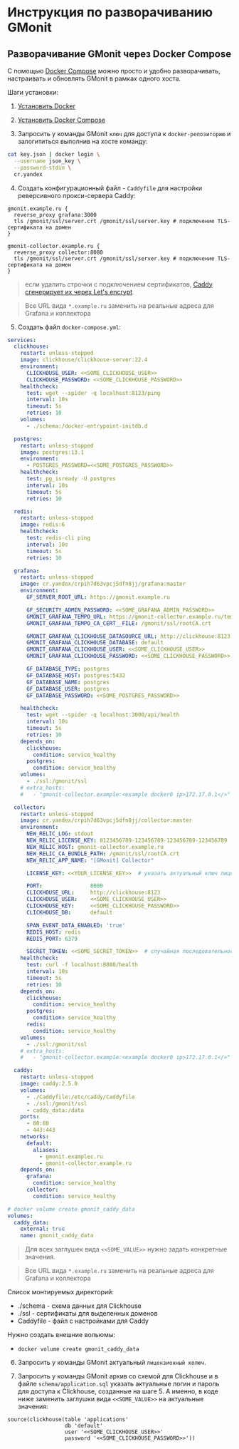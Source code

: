 # Инструкция по разворачиванию GMonit

## Разворачивание GMonit через Docker Compose
С помощью [Docker Compose](https://docs.docker.com/compose/) можно просто и удобно разворачивать, настраивать и обновлять GMonit в рамках одного хоста.

Шаги установки:

1. [Установить Docker](https://docs.docker.com/engine/install/)

2. [Установить Docker Compose](https://docs.docker.com/compose/install/)

3. Запросить у команды GMonit `ключ` для доступа к `docker-репозиторию` и залогититься выполнив на хосте команду:

```bash
cat key.json | docker login \
  --username json_key \
  --password-stdin \
  cr.yandex
```

4. Создать конфигурационный файл - `Caddyfile` для настройки реверсивного прокси-сервера Caddy:

```
gmonit.example.ru {
  reverse_proxy grafana:3000
  tls /gmonit/ssl/server.crt /gmonit/ssl/server.key # подключение TLS-сертификата на домен
}

gmonit-collector.example.ru {
  reverse_proxy collector:8080
  tls /gmonit/ssl/server.crt /gmonit/ssl/server.key # подключение TLS-сертификата на домен
}
```

> если удалить строчки с подключением сертификатов, [Caddy сгенерирует их черех Let's encrypt](https://caddyserver.com/docs/automatic-https).

>Все URL вида `*.example.ru` заменить на реальные адреса для Grafana и коллектора

5. Создать файл `docker-compose.yml`:

```yaml
services:
  clickhouse:
    restart: unless-stopped
    image: clickhouse/clickhouse-server:22.4
    environment:
      CLICKHOUSE_USER: <<SOME_CLICKHOUSE_USER>>
      CLICKHOUSE_PASSWORD: <<SOME_CLICKHOUSE_PASSWORD>>
    healthcheck:
      test: wget --spider -q localhost:8123/ping
      interval: 10s
      timeout: 5s
      retries: 10
    volumes:
      - ./schema:/docker-entrypoint-initdb.d

  postgres:
    restart: unless-stopped
    image: postgres:13.1
    environment:
      - POSTGRES_PASSWORD=<<SOME_POSTGRES_PASSWORD>>
    healthcheck:
      test: pg_isready -U postgres
      interval: 10s
      timeout: 5s
      retries: 10

  redis:
    restart: unless-stopped
    image: redis:6
    healthcheck:
      test: redis-cli ping
      interval: 10s
      timeout: 5s
      retries: 10

  grafana:
    restart: unless-stopped
    image: cr.yandex/crpih7d63vpcj5dfn8jj/grafana:master
    environment:
      GF_SERVER_ROOT_URL: https://gmonit.example.ru

      GF_SECURITY_ADMIN_PASSWORD: <<SOME_GRAFANA_ADMIN_PASSWORD>>
      GMONIT_GRAFANA_TEMPO_URL: https://gmonit-collector.example.ru/tempo
      GMONIT_GRAFANA_TEMPO_CA_CERT__FILE: /gmonit/ssl/rootCA.crt

      GMONIT_GRAFANA_CLICKHOUSE_DATASOURCE_URL: http://clickhouse:8123
      GMONIT_GRAFANA_CLICKHOUSE_DATABASE: default
      GMONIT_GRAFANA_CLICKHOUSE_USER: <<SOME_CLICKHOUSE_USER>>
      GMONIT_GRAFANA_CLICKHOUSE_PASSWORD: <<SOME_CLICKHOUSE_PASSWORD>>

      GF_DATABASE_TYPE: postgres
      GF_DATABASE_HOST: postgres:5432
      GF_DATABASE_NAME: postgres
      GF_DATABASE_USER: postgres
      GF_DATABASE_PASSWORD: <<SOME_POSTGRES_PASSWORD>>

    healthcheck:
      test: wget --spider -q localhost:3000/api/health
      interval: 10s
      timeout: 5s
      retries: 10
    depends_on:
      clickhouse:
        condition: service_healthy
      postgres:
        condition: service_healthy
    volumes:
      - ./ssl:/gmonit/ssl
    # extra_hosts:
    #   - "gmonit-collector.example:<example docker0 ip>172.17.0.1</>"

  collector:
    restart: unless-stopped
    image: cr.yandex/crpih7d63vpcj5dfn8jj/collector:master
    environment:
      NEW_RELIC_LOG: stdout
      NEW_RELIC_LICENSE_KEY: 0123456789-123456789-123456789-123456789
      NEW_RELIC_HOST: gmonit-collector.example.ru
      NEW_RELIC_CA_BUNDLE_PATH: /gmonit/ssl/rootCA.crt
      NEW_RELIC_APP_NAME: "[GMonit] Collector"

      LICENSE_KEY: <<YOUR_LICENSE_KEY>>  # указать актуальный ключ лицензии GMonit

      PORT:               8080
      CLICKHOUSE_URL:     http://clickhouse:8123
      CLICKHOUSE_USER:    <<SOME_CLICKHOUSE_USER>>
      CLICKHOUSE_KEY:     <<SOME_CLICKHOUSE_PASSWORD>>
      CLICKHOUSE_DB:      default

      SPAN_EVENT_DATA_ENABLED: 'true'
      REDIS_HOST: redis
      REDIS_PORT: 6379

      SECRET_TOKEN: <<SOME_SECRET_TOKEN>>  # случайная последовательность из 128 символов (цифры и латинские буквы)
    healthcheck:
      test: curl -f localhost:8080/health
      interval: 10s
      timeout: 5s
      retries: 10
    depends_on:
      clickhouse:
        condition: service_healthy
      postgres:
        condition: service_healthy
      redis:
        condition: service_healthy
    volumes:
      - ./ssl:/gmonit/ssl
    # extra_hosts:
    #   - "gmonit-collector.example:<example docker0 ip>172.17.0.1</>"

  caddy:
    restart: unless-stopped
    image: caddy:2.5.0
    volumes:
      - ./Caddyfile:/etc/caddy/Caddyfile
      - ./ssl:/gmonit/ssl
      - caddy_data:/data
    ports:
      - 80:80
      - 443:443
    networks:
      default:
        aliases:
          - gmonit.exampleс.ru
          - gmonit-collector.example.ru
    depends_on:
      grafana:
        condition: service_healthy
      collector:
        condition: service_healthy

# docker volume create gmonit_caddy_data
volumes:
  caddy_data:
    external: true
    name: gmonit_caddy_data
```

>Для всех заглушек вида `<<SOME_VALUE>>` нужно задать конкретные значения.

>Все URL вида `*.example.ru` заменить на реальные адреса для Grafana и коллектора

Список монтируемых директорий:

- ./schema - схема данных для Clickhouse
- ./ssl - сертификаты для выделенных доменов
- Caddyfile - файл с настройками для Caddy

Нужно создать внешние вольюмы:

- `docker volume create gmonit_caddy_data`

6. Запросить у команды GMonit актуальный `лицензионный колюч`.

7. Запросить у команды GMonit архив со схемой для Clickhouse и в файле `schema/application.sql` указать актуальные логин и пароль для доступа к Clickhouse, созданные на шаге 5. А именно, в коде ниже заменить заглушки вида `<<SOME_VALUE>>` на актуальные значения:

```
source(clickhouse(table 'applications'
                  db 'default'
                  user '<<SOME_CLICKHOUSE_USER>>'
                  password '<<SOME_CLICKHOUSE_PASSWORD>>'))
```
